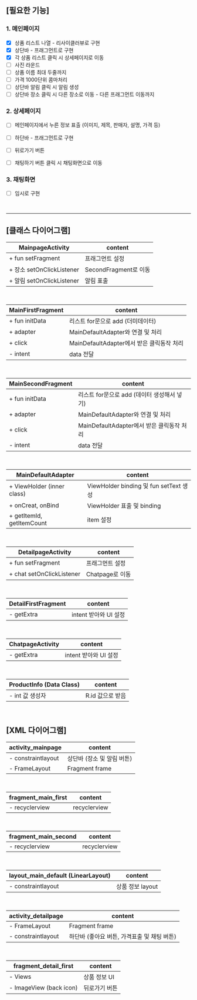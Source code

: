 ## [필요한 기능]

### 1. 메인페이지
- [x] 상품 리스트 나열 - 리사이클러뷰로 구현
- [x] 상단바 - 프래그먼트로 구현
- [x] 각 상품 리스트 클릭 시 상세페이지로 이동
- [ ] 사진 라운드
- [ ] 상품 이름 최대 두줄까지
- [ ] 가격 1000단위 콤마처리
- [ ] 상단바 알림 클릭 시 알림 생성
- [ ] 상단바 장소 클릭 시 다른 장소로 이동 - 다른 프래그먼트 이동까지

### 2. 상세페이지
- [ ] 메인페이지에서 누른 정보 표출 (이미지, 제목, 판매자, 설명, 가격 등)
- [ ] 하단바 - 프래그먼트로 구현
- [ ] 뒤로가기 버튼
- [ ] 채팅하기 버튼 클릭 시 채팅화면으로 이동


### 3. 채팅화면
- [ ] 임시로 구현

 <br>

 ---

## [클래스 다이어그램]
| MainpageActivity | content |
 | - | - |
| + fun setFragment | 프래그먼트 설정 |
| + 장소 setOnClickListener | SecondFragment로 이동 |
| + 알림 setOnClickListener | 알림 표출 |

 <br>

| MainFirstFragment | content |
 | - | - |
| + fun initData | 리스트 for문으로 add (더미데이터) |
| + adapter | MainDefaultAdapter와 연결 및 처리 |
| + click | MainDefaultAdapter에서 받은 클릭동작 처리 |
| - intent | data 전달 |

 <br>

| MainSecondFragment | content |
 | - | - |
| + fun initData | 리스트 for문으로 add (데이터 생성해서 넣기)|
| + adapter | MainDefaultAdapter와 연결 및 처리 |
| + click | MainDefaultAdapter에서 받은 클릭동작 처리 |
| - intent | data 전달 |

 <br>

| MainDefaultAdapter | content |
 | - | - |
| + ViewHolder (inner class) | ViewHolder binding 및 fun setText 생성 |
| + onCreat, onBind | ViewHolder 표출 및 binding |
| + getItemId, getItemCount | item 설정 |

 <br>

| DetailpageActivity | content |
 | - | - |
| + fun setFragment | 프래그먼트 설정 |
| + chat setOnClickListener | Chatpage로 이동 |

 <br>

| DetailFirstFragment | content |
 | - | - |
| - getExtra | intent 받아와 UI 설정 |

 <br>

| ChatpageActivity | content |
 | - | - |
| - getExtra | intent 받아와 UI 설정 |

 <br>

| ProductInfo (Data Class) | content |
 | - | - |
| - int 값 생성자 | R.id 값으로 받음 |

 <br>


## [XML 다이어그램]
| activity_mainpage | content |
 | - | - |
| - constraintlayout | 상단바 (장소 및 알림 버튼) |
| - FrameLayout | Fragment frame |

 <br>

| fragment_main_first | content |
 | - | - |
| - recyclerview | recyclerview |

 <br>

| fragment_main_second | content |
 | - | - |
| - recyclerview | recyclerview |

 <br>

| layout_main_default (LinearLayout) | content |
 | - | - |
| - constraintlayout | 상품 정보 layout |

 <br>

| activity_detailpage | content |
 | - | - |
| - FrameLayout | Fragment frame |
| - constraintlayout | 하단바 (좋아요 버튼, 가격표출 및 채팅 버튼) |

 <br>

| fragment_detail_first | content |
 | - | - |
| - Views | 상품 정보 UI |
| - ImageView (back icon) | 뒤로가기 버튼 |

 <br>
 
